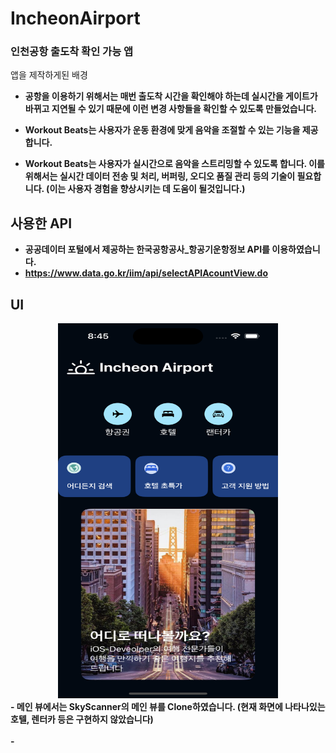 # IncheonAirport

### 인천공항 출도착 확인 가능 앱

  앱을 제작하게된 배경
  
  - <b>공항을 이용하기 위해서는 매번 출도착 시간을 확인해야 하는데 실시간을 게이트가 바뀌고 지연될 수 있기 때문에 이런 변경 사항들을 확인할 수 있도록 만들었습니다.
    
  - <b>Workout Beats는 사용자가 운동 환경에 맞게 음악을 조절할 수 있는 기능을 제공합니다.
    
  - <b>Workout Beats는 사용자가 실시간으로 음악을 스트리밍할 수 있도록 합니다. 이를 위해서는 실시간 데이터 전송 및 처리, 버퍼링, 오디오 품질 관리 등의 기술이 필요합니다. (이는 사용자 경험을 향상시키는 데 도움이 될것입니다.)


<h2>사용한 API</h2>

  - 공공데이터 포털에서 제공하는 한국공항공사_항공기운항정보 API를 이용하였습니다.
  - https://www.data.go.kr/iim/api/selectAPIAcountView.do


<h2>UI</h2>

<div align="center">
  <img width="70%" src="https://github.com/iOS-Developer-KR/Clone_Skyscanner/blob/main/images/Simulator%20Screenshot%20-%20iPhone%2015%20Pro%20-%202024-05-22%20at%2020.45.22.png" width="200" height="600"/>
</div>
- 메인 뷰에서는 SkyScanner의 메인 뷰를 Clone하였습니다. (현재 화면에 나타나있는 호텔, 렌터카 등은 구현하지 않았습니다)
<br>
<br>
  - 
<div align="center">
  <img width="40%" src=""/>
</div>

